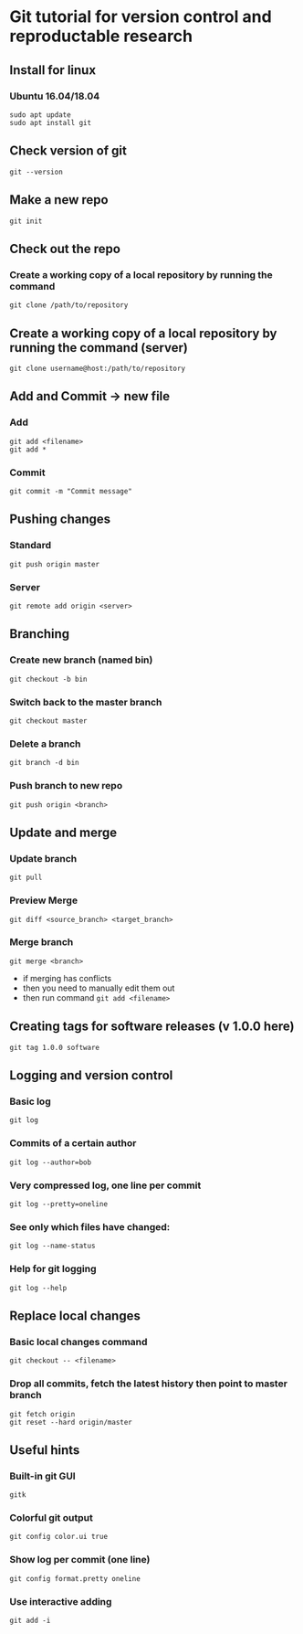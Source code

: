 # Git tutorial for version control and reproductable research

## Install for linux

### Ubuntu 16.04/18.04
```sudo apt update```<br/>
```sudo apt install git```

## Check version of git
```git --version```

## Make a new repo
```git init```

## Check out the repo

### Create a working copy of a local repository by running the command
```git clone /path/to/repository```

## Create a working copy of a local repository by running the command (server)
```git clone username@host:/path/to/repository```

## Add and Commit -> new file

### Add
```git add <filename>```<br/>
```git add *```

### Commit
```git commit -m "Commit message"```

## Pushing changes

### Standard
```git push origin master```

### Server
```git remote add origin <server>```

## Branching 

### Create new branch (named bin)
```git checkout -b bin```

### Switch back to the master branch
```git checkout master```

### Delete a branch
```git branch -d bin```

### Push branch to new repo
```git push origin <branch>```

## Update and merge

### Update branch
```git pull```

### Preview Merge
```git diff <source_branch> <target_branch>```

### Merge branch
```git merge <branch>```
- if merging has conflicts 
- then you need to manually edit them out
- then run command 
```git add <filename>```

## Creating tags for software releases (v 1.0.0 here)
```git tag 1.0.0 software```

## Logging and version control

### Basic log
```git log```

### Commits of a certain author
```git log --author=bob```

### Very compressed log, one line per commit
```git log --pretty=oneline```

### See only which files have changed:
```git log --name-status```

### Help for git logging
```git log --help```

## Replace local changes 

### Basic local changes command
```git checkout -- <filename>```

### Drop all commits, fetch the latest history then point to master branch
```git fetch origin``` <br/>
```git reset --hard origin/master```

## Useful hints

### Built-in git GUI 
```gitk```

### Colorful git output
```git config color.ui true```

### Show log per commit (one line)
```git config format.pretty oneline```

### Use interactive adding
```git add -i```
